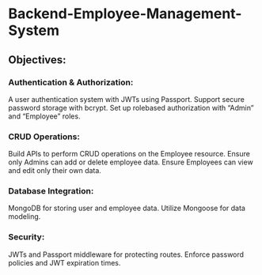 # Backend-Employee-Management-System


## Objectives:
### Authentication & Authorization: 
A user authentication system with JWTs using Passport. Support secure password storage with bcrypt. Set up rolebased authorization with “Admin” and “Employee” roles.
### CRUD Operations: 
Build APIs to perform CRUD operations on the Employee resource. Ensure only Admins can add or delete employee data. Ensure Employees can view and edit only their own data.
###  Database Integration: 
MongoDB for storing user and employee data. Utilize Mongoose for data modeling.
### Security:
JWTs and Passport middleware for protecting routes. Enforce password policies and JWT expiration times.
